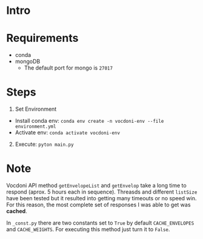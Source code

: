# Intro

# Requirements
- conda
- mongoDB
  - The default port for mongo is `27017`

# Steps
1. Set Environment
  - Install conda env: ```conda env create -n vocdoni-env --file environment.yml```
  - Activate env: ```conda activate vocdoni-env```
2. Execute: ```pyton main.py```

# Note
Vocdoni API method `getEnvelopeList` and `getEnvelop` take a long time to respond (aprox. 5 hours each in sequence).
Threasds and different `listSize` have been tested but it resulted into getting many timeouts or no speed win.
For this reason, the most complete set of responses I was able to get was **cached**.

In `_const.py` there are two constants  set to `True` by default `CACHE_ENVELOPES` and `CACHE_WEIGHTS`.
For executing this method just turn it to `False`.



